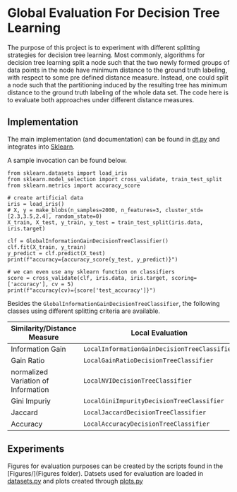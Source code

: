 
# Global Evaluation For Decision Tree Learning

The purpose of this project is to experiment with different splitting strategies
for decision tree learning. Most commonly, algorithms for decision tree learning
split a node such that the two newly formed groups of data points in the node
have minimum distance to the ground truth labeling, with respect to some pre
defined distance measure. Instead, one could split a node such that the
partitioning induced by the resulting tree has minimum distance to the ground
truth labeling of the whole data set. The code here is to evaluate both
approaches under different distance measures.

## Implementation

The main implementation (and documentation) can be found in [dt.py](dt.py) and
integrates into [Sklearn](https://scikit-learn.org/stable/).

A sample invocation can be found below.

```
from sklearn.datasets import load_iris
from sklearn.model_selection import cross_validate, train_test_split
from sklearn.metrics import accuracy_score

# create artificial data
iris = load_iris()
# X, y = make_blobs(n_samples=2000, n_features=3, cluster_std=[2.3,3.5,2.4], random_state=0)
X_train, X_test, y_train, y_test = train_test_split(iris.data, iris.target)

clf = GlobalInformationGainDecisionTreeClassifier()
clf.fit(X_train, y_train)
y_predict = clf.predict(X_test)
print(f"accuracy={accuracy_score(y_test, y_predict)}")

# we can even use any sklearn function on classifiers
score = cross_validate(clf, iris.data, iris.target, scoring=['accuracy'], cv = 5)
print(f"accuracy(cv)={score['test_accuracy']}")
```

Besides the `GlobalInformationGainDecisionTreeClassifier`, the following classes
using different splitting criteria are available.

Similarity/Distance Measure | Local Evaluation | Global Evaluation |
| -- | -- | -- |
| Information Gain | `LocalInformationGainDecisionTreeClassifier` | `GlobalInformationGainDecisionTreeClassifier`
| Gain Ratio | `LocalGainRatioDecisionTreeClassifier` | `GlobalGainRatioDecisionTreeClassifier`
| normalized Variation of Information | `LocalNVIDecisionTreeClassifier` | `GlobalNVIDecisionTreeClassifier`
| Gini Impuriy | `LocalGiniImpurityDecisionTreeClassifier` | `GlobalGiniImpurityDecisionTreeClassifier`
| Jaccard | `LocalJaccardDecisionTreeClassifier` | `GlobalJaccardDecisionTreeClassifier`
| Accuracy | `LocalAccuracyDecisionTreeClassifier` | `GlobalAccuracyDecisionTreeClassifier`

## Experiments

Figures for evaluation purposes can be created by the scripts found
in the [Figures/](Figures folder). Datsets used for evaluation are loaded
in [datasets.py](datasets.py) and plots created through [plots.py](plots.py)


